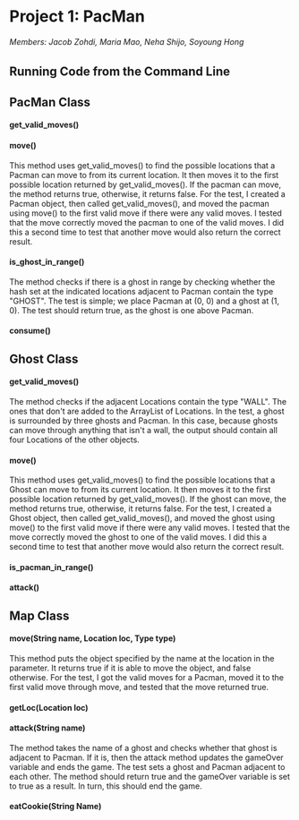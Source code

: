 # Project 1: PacMan
###### Members: Jacob Zohdi, Maria Mao, Neha Shijo, Soyoung Hong


## Running Code from the Command Line

## PacMan Class
#### **get_valid_moves()**
#### **move()**
This method uses get_valid_moves() to find the possible locations that a Pacman can move to from its current location. It then moves it to the first possible location returned by get_valid_moves(). If the pacman can move, the method returns true, otherwise, it returns false. For the test, I created a Pacman object, then called get_valid_moves(), and moved the pacman using move() to the first valid move if there were any valid moves. I tested that the move correctly moved the pacman to one of the valid moves. I did this a second time to test that another move would also return the correct result.
#### **is_ghost_in_range()**
The method checks if there is a ghost in range by checking whether the hash set at the indicated locations adjacent to Pacman contain the type "GHOST".
The test is simple; we place Pacman at (0, 0) and a ghost at (1, 0). The test should return true, as the ghost is one above Pacman.
#### **consume()**

## Ghost Class
#### **get_valid_moves()**
The method checks if the adjacent Locations contain the type "WALL". The ones that don't are added to the ArrayList of Locations.
In the test, a ghost is surrounded by three ghosts and Pacman. In this case, because ghosts can move through anything that isn't a wall, the output should contain all four Locations of the other objects.
#### **move()**
This method uses get_valid_moves() to find the possible locations that a Ghost can move to from its current location. It then moves it to the first possible location returned by get_valid_moves(). If the ghost can move, the method returns true, otherwise, it returns false. For the test, I created a Ghost object, then called get_valid_moves(), and moved the ghost using move() to the first valid move if there were any valid moves. I tested that the move correctly moved the ghost to one of the valid moves. I did this a second time to test that another move would also return the correct result.
#### **is_pacman_in_range()**
#### **attack()**

## Map Class
#### **move(String name, Location loc, Type type)**
This method puts the object specified by the name at the location in the parameter. It returns true if it is able to move the object, and false otherwise. For the test, I got the valid moves for a Pacman, moved it to the first valid move through move, and tested that the move returned true.
#### **getLoc(Location loc)**
#### **attack(String name)**
The method takes the name of a ghost and checks whether that ghost is adjacent to Pacman. If it is, then the attack method updates the gameOver variable and ends the game.
The test sets a ghost and Pacman adjacent to each other. The method should return true and the gameOver variable is set to true as a result. In turn, this should end the game.
#### **eatCookie(String Name)**
